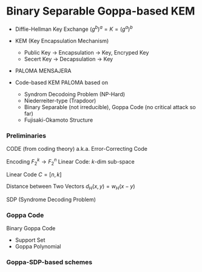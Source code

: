 
# Binary Separable Goppa-based KEM

- Diffie-Hellman Key Exchange $(g^b)^a=K=(g^a)^b$

- KEM (Key Encapsulation Mechanism)
	- Public Key -> Encapsulation -> Key, Encryped Key
	- Secert Key -> Decapsulation -> Key

- PALOMA MENSAJERA

- Code-based KEM PALOMA based on
	- Syndrom Decodoing Problem (NP-Hard)
	- Niederreiter-type (Trapdoor)
	- Binary Separable (not irreducible), Goppa Code (no critical attack so far)
	- Fujisaki-Okamoto Structure

### Preliminaries

CODE (from coding theory) a.k.a. Error-Correcting Code

Encoding $F_2^k\to F_2^n$
Linear Code: $k$-dim sub-space

Linear Code $C = [n,k]$

Distance between Two Vectors $d_H(x,y)=w_H(x-y)$

SDP (Syndrome Decoding Problem)

### Goppa Code

Binary Goppa Code
- Support Set
- Goppa Polynomial

### Goppa-SDP-based schemes








